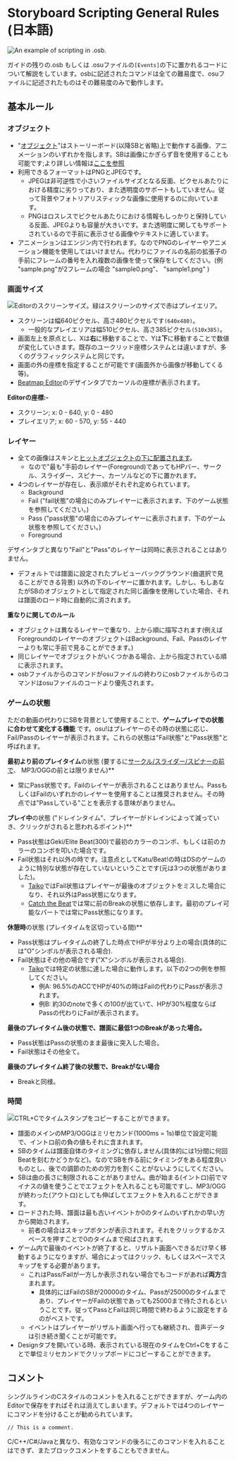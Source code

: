 Storyboard Scripting General Rules (日本語)
================================================

![An example of scripting in .osb.](SBS_Base.jpg "An example of scripting in .osb.")

 ガイドの残りの.osb もしくは .osuファイルの`[Events]`の下に置かれるコードについて解説をしています。osbに記述されたコマンドは全ての難易度で、osuファイルに記述されたものはその難易度のみで動作します。

基本ルール
-----------

### オブジェクト

-   "[オブジェクト](/wiki/Storyboard_Scripting/Objects)"はストーリーボード(以降SBと省略)上で動作する画像、アニメーションのいずれかを指します。SBは画像にかぎらず音を使用することも可能です;より詳しい情報は[ここを参照](/wiki/Storyboard_Scripting/Audio)
-   利用できるフォーマットはPNGとJPEGです。
    -   JPEGは非可逆性で小さいファイルサイズとなる反面、ピクセルあたりにおける精度に劣りっており、また透明度のサポートもしていません。従って背景やフォトリアリスティックな画像に使用するのに向いています。
    -   PNGはロスレスでピクセルあたりにおける情報もしっかりと保持している反面、JPEGよりも容量が大きいです。また透明度に関してもサポートされているので手前に表示させる画像やテキストに適しています。
-   アニメーションはエンジン内で行われます。なのでPNGのレイヤーやアニメーション機能を使用してはいけません。代わりにファイルの名前の拡張子の手前にフレームの番号を入れ複数の画像を使って保存をしてください。(例 "sample.png"が2フレームの場合 "sample0.png"、 "sample1.png" )

### 画面サイズ

![Editorのスクリーンサイズ。緑はスクリーンのサイズで赤はプレイエリア。](SBS_SS.jpg "Editorのスクリーンサイズ。緑はスクリーンのサイズで赤はプレイエリア。")

-   スクリーンは幅640ピクセル、高さ480ピクセルです`(640x480)`。
    -   一般的なプレイエリアは幅510ピクセル、高さ385ピクセル`(510x385)`。
-   画面左上を原点とし、Xは**右**に移動することで、Yは**下**に移動することで数値が変化していきます。既存のユークリッド座標システムとは違いますが、多くのグラフィックシステムと同じです。
-   画面の外の座標を指定することが可能です(画面外から画像が移動してくる等)。
-   [Beatmap Editor](/wiki/Beatmap_Editor)のデザインタブでカーソルの座標が表示されます。

**Editorの座標:-**

-   スクリーン; x: 0 - 640, y: 0 - 480
-   プレイエリア; x: 60 - 570, y: 55 - 440

### レイヤー

-   全ての画像はスキンと[ヒットオブジェクトの下に配置されます](/wiki/Hit_Objects)。
    -   なので"最も"手前のレイヤー(Foreground)であってもHPバー、サークル、スライダー、スピナー、カーソルなどの下に置かれます。
-   4つのレイヤーが存在し、表示順がそれぞれ定められています。
    -   Background
    -   Fail ("fail状態"の場合にのみプレイヤーに表示されます、下のゲーム状態を参照してください。)
    -   Pass ("pass状態"の場合にのみプレイヤーに表示されます、下のゲーム状態を参照してください。)
    -   Foreground

デザインタブと異なり"Fail"と"Pass"のレイヤーは同時に表示されることはありません。
-   デフォルトでは譜面に設定されたプレビューバックグラウンド(曲選択で見ることができる背景) 以外の下のレイヤーに置かれます。しかし、もしあなたがSBのオブジェクトとして指定された同じ画像を使用していた場合、それは譜面のロード時に自動的に消されます。

**重なりに関してのルール**

-   オブジェクトは異なるレイヤーで重なり、上から順に描写されます(例えばForegroundのレイヤーのオブジェクトはBackground、Fail、Passのレイヤーよりも常に手前で見ることができます。)
-   同じレイヤーでオブジェクトがいくつかある場合、上から指定されている順に表示されます。
-   osbファイルからのコマンドがosuファイルの終わりにosbファイルからのコマンドはosuファイルのコードより優先されます。

### ゲームの状態

ただの動画の代わりにSBを背景として使用することで、**ゲームプレイでの状態に合わせて変化する機能** です。osu!はプレイヤーのその時の状態に応じ、Fail/Passのレイヤーが表示されます。これらの状態は"Fail状態"と"Pass状態"と呼ばれます。

**最初より前のプレイタイム**の状態 (要するに[サークル/スライダー/スピナーの前で](JP:Object)、 MP3/OGGの前とは限りません)**

-   常にPass状態です。Failのレイヤーが表示されることはありません。PassもしくはFailのいずれかのレイヤーを使用することは推奨されません。その時点では"Passしている"ことを表示する意味がありません。

**プレイ中**の状態 ("ドレインタイム"、プレイヤーがドレインによって減っていき、クリックがされると思われるポイント)**

-   Pass状態はGeki/Elite Beat(300)で最初のカラーのコンボ、もしくは前のカラーのコンボを叩いた場合です。
-   Fail状態はそれ以外の時です。注意点としてKatu/Beat!の時はDSのゲームのように特別な状態が存在していないということです(元は3つの状態がありました)。
    -   [Taiko](/wiki/Game_Modes/osu!taiko)ではFail状態はプレイヤーが最後のオブジェクトをミスした場合になり、それ以外はPass状態になります。
    -   [Catch the Beat](/wiki/Game_Modes/osu!catch)では常に前のBreakの状態に依存します。最初のプレイ可能なパートでは常にPass状態になります。

**休憩時**の状態 (プレイタイムを区切っている間)**

-   Pass状態はプレイタイムの終了した時点でHPが半分より上の場合(具体的には"O"シンボルが表示される場合).
-   Fail状態はその他の場合です("X"シンボルが表示される場合).
    -   [Taiko](/wiki/Game_Modes/osu!taiko)では特定の状態に達した場合に動作します。以下の2つの例を参照してください。
        -   例A: 96.5%のACCでHPが40%の時はFailの代わりにPassが表示されます。
        -   例B: 約30のnoteで多くの100が出ていて、HPが30%程度ならばPassの代わりにFailが表示されます。

 **最後のプレイタイム後の状態で、譜面に最低1つのBreakがあった場合。**

-   Pass状態はPassの状態のまま最後に突入した場合。
-   Fail状態はその他全て。

**最後のプレイタイム終了後の状態で、Breakがない場合**

-   Breakと同様。

### 時間

![CTRL+Cでタイムスタンプをコピーすることができます。](SBS_Time.jpg "CTRL+Cでタイムスタンプをコピーすることができます。")

-   譜面のメインのMP3/OGGはミリセカンド(1000ms = 1s)単位で設定可能で、イントロ前の負の値もそれに含まれます。
-   SBのタイムは譜面自体のタイミングに依存しません(具体的には1分間に何回Beatを刻むかどうかなど)。なのでSBを作る前にタイミングをある程度良いものとし、後での調節のための労力を割くことがないようにしてください。
-   SBは曲の長さに制限されることがありません。曲が始まる(イントロ)前でマイナスの値を使うことでエフェクトを入れることも可能ですし、MP3/OGGが終わった(アウトロ)としても伸ばしてエフェクトを入れることができます。
-   ロードされた時、譜面は最も古いイベントか0のタイムのいずれかの早い方から開始されます。
    -   前者の場合はスキップボタンが表示されます。それをクリックするかスペースを押すことで0のタイムまで飛ばされます。
-   ゲーム内で最後のイベントが終了すると、リザルト画面へできるだけ早く移動するようになりますが、場合によってはクリック、もしくはスペースでスキップをする必要があります。
    -   これはPass/Failが一方しか表示されない場合でもコードがあれば**両方**含まれます。
        -   具体的にはFailのSBが20000のタイム、Passが25000のタイムまであり、プレイヤーがFailの状態であっても25000まで待たされるということです。従ってPassとFailは同じ時間で終わるように設定をするのがベストです。
    -   イベントはプレイヤーがリザルト画面へ行っても継続され、音声データは引き続き聞くことが可能です。
-   Designタブを開いている時、表示されている現在のタイムをCtrl+Cをすることで単位ミリセカンドでクリップボードにコピーすることができます。

コメント
---------

シングルラインのCスタイルのコメントを入れることができますが、ゲーム内のEditorで保存をすればそれは消えてしまいます。デフォルトでは4つのレイヤーにコマンドを分けることが勧められています。

`// This is a comment.`

C/C++/C#/Javaと異なり、有効なコマンドの後ろにこのコマンドを入れることはできず、またブロックコメントをすることもできません。

